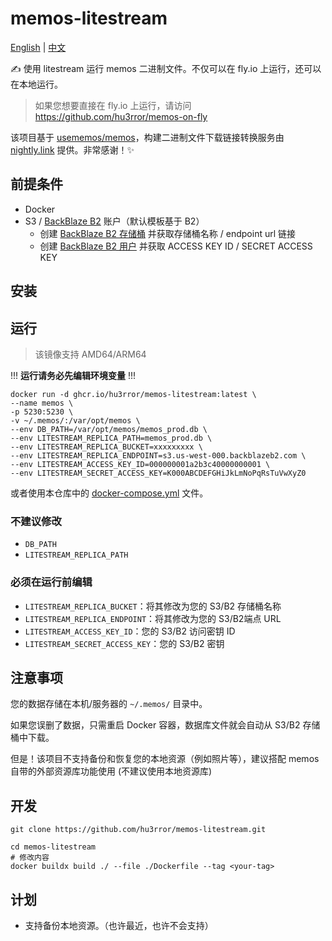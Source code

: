 # memos-litestream

[English](README.md) | [中文](README_CN.md)

✍️ 使用 litestream 运行 memos 二进制文件。不仅可以在 fly.io 上运行，还可以在本地运行。
> 如果您想要直接在 fly.io 上运行，请访问 https://github.com/hu3rror/memos-on-fly

该项目基于 [usememos/memos](https://github.com/usememos/memos)，构建二进制文件下载链接转换服务由 [nightly.link](https://github.com/oprypin/nightly.link) 提供。非常感谢！✨

## 前提条件
- Docker
- S3 / [BackBlaze B2](https://www.backblaze.com/) 账户（默认模板基于 B2）
  - 创建 [BackBlaze B2 存储桶](https://litestream.io/guides/backblaze/#create-a-bucket) 并获取存储桶名称 / endpoint url 链接
  - 创建 [BackBlaze B2 用户](https://litestream.io/guides/backblaze/#create-a-user) 并获取 ACCESS KEY ID / SECRET ACCESS KEY

## 安装

## 运行
> 该镜像支持 AMD64/ARM64

!!! **运行请务必先编辑环境变量** !!!

```shell
docker run -d ghcr.io/hu3rror/memos-litestream:latest \
--name memos \
-p 5230:5230 \
-v ~/.memos/:/var/opt/memos \
--env DB_PATH=/var/opt/memos/memos_prod.db \
--env LITESTREAM_REPLICA_PATH=memos_prod.db \
--env LITESTREAM_REPLICA_BUCKET=xxxxxxxxx \
--env LITESTREAM_REPLICA_ENDPOINT=s3.us-west-000.backblazeb2.com \
--env LITESTREAM_ACCESS_KEY_ID=000000001a2b3c40000000001 \
--env LITESTREAM_SECRET_ACCESS_KEY=K000ABCDEFGHiJkLmNoPqRsTuVwXyZ0
```

或者使用本仓库中的 [docker-compose.yml](https://github.com/hu3rror/memos-litestream/blob/main/docker-compose.yml) 文件。

### 不建议修改
- `DB_PATH`
- `LITESTREAM_REPLICA_PATH`

### 必须在运行前编辑
- `LITESTREAM_REPLICA_BUCKET`：将其修改为您的 S3/B2 存储桶名称
- `LITESTREAM_REPLICA_ENDPOINT`：将其修改为您的 S3/B2端点 URL
- `LITESTREAM_ACCESS_KEY_ID`：您的 S3/B2 访问密钥 ID
- `LITESTREAM_SECRET_ACCESS_KEY`：您的 S3/B2 密钥

## 注意事项
您的数据存储在本机/服务器的 `~/.memos/` 目录中。

如果您误删了数据，只需重启 Docker 容器，数据库文件就会自动从 S3/B2 存储桶中下载。

但是！该项目不支持备份和恢复您的本地资源（例如照片等），建议搭配 memos 自带的外部资源库功能使用 (不建议使用本地资源库)

## 开发

```shell
git clone https://github.com/hu3rror/memos-litestream.git
```

```shell
cd memos-litestream
# 修改内容
docker buildx build ./ --file ./Dockerfile --tag <your-tag>
```

## 计划
- 支持备份本地资源。（也许最近，也许不会支持）